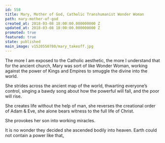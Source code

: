 ```yaml
---
id: 558
title: Mary, Mother of God, Catholic Transhumanist Wonder Woman
path: mary-mother-of-god
created_at: 2018-03-08 18:00:00.000000000 Z
updated_at: 2018-03-08 18:00:00.000000000 Z
promoted: true
featured: true
state: published
main_image: v1520550780/mary_takeoff.jpg
---
```

The more I am exposed to the Catholic aesthetic, the more I understand that for the ancient church, Mary was sort of like Wonder Woman, working against the power of Kings and Empires to smuggle the divine into the world.

She strides across the ancient map of the world, thwarting everyone’s control, singing a bawdy song about how the powerful will fall, and the poor will rise.

She creates life without the help of man, she reverses the creational order of Adam & Eve, she alone bears witness to the full life of Christ.

She provokes her son into working miracles.

It is no wonder they decided she ascended bodily into heaven. Earth could not contain a power like that[.](https://twitter.com/micahtredding/status/945338999274725382)

